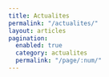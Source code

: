 ```yaml
---
title: Actualites
permalink: "/actualites/"
layout: articles
pagination:
  enabled: true
  category: actualites
  permalink: "/page/:num/"
---
```


